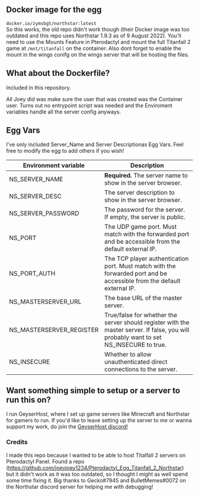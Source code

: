 ## Docker image for the egg
`docker.io/zymsbgt/northstar:latest` <br/>
So this works, the old repo didn't work though (their Docker image was too outdated and this repo uses Northstar 1.9.3 as of 9 August 2022). You'll need to use the Mounts Feature in Pterodactyl and mount the full Titanfall 2 game at `/mnt/titanfall` on the container.
Also dont forget to enable the mount in the wings conifg on the wings server that will be hosting the files.

## What about the Dockerfile?
Included in this repository.

All Joey did was make sure the user that was created was the Container user.
Turns out no entrypoint script was needed and the Enviroment variables handle all the server config anyways.

## Egg Vars

I've only included Server_Name and Server Descriptionas Egg Vars. Feel free to modify the egg to add others if you wish!


| Environment variable      | Description |
| ---                       | --- |
| NS_SERVER_NAME            | **Required.** The server name to show in the server browser. |
| NS_SERVER_DESC            | The server description to show in the server browser. |
| NS_SERVER_PASSWORD        | The password for the server. If empty, the server is public. |
| NS_PORT                   | The UDP game port. Must match with the forwarded port and be accessible from the default external IP. |
| NS_PORT_AUTH              | The TCP player authentication port. Must match with the forwarded port and be accessible from the default external IP. |
| NS_MASTERSERVER_URL       | The base URL of the master server. |
| NS_MASTERSERVER_REGISTER  | True/false for whether the server should register with the master server. If false, you will probably want to set NS_INSECURE to true. |
| NS_INSECURE               | Whether to allow unauthenticated direct connections to the server. |

## Want something simple to setup or a server to run this on?
I run GeyserHost, where I set up game servers like Minecraft and Northstar for gamers to run. If you'd like to leave setting up the server to me or wanna support my work, do join the [GeyserHost discord!](https://discord.gg/gwtQqFjDYp)

### Credits
I made this repo because I wanted to be able to host Titalfall 2 servers on Pterodactyl Panel. Found a repo (https://github.com/joeyjoey1234/Pterodactyl_Egg_Titanfall_2_Northstar) but it didn't work as it was too outdated, so I thought I might as well spend some time fixing it. 
Big thanks to Gecko#7945 and BulletMemes#0072 on the Northstar discord server for helping me with debugging!
